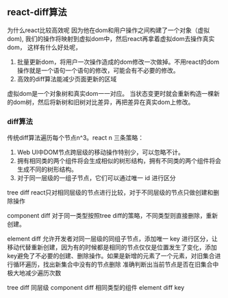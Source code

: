 ## react-diff算法

为什么react比较高效呢
因为他在dom和用户操作之间构建了一个对象（虚拟dom),
我们的操作将映射到虚拟dom中，然后react再拿着虚拟dom去操作真实dom，
这样有什么好处呢，
1. 批量更新dom，将用户一次操作造成的dom修改一次做掉。不用react的dom操作就是一个语句一个语句的修改，可能会有不必要的修改。
2. 高效的diff算法能减少页面更新的区域

虚拟dom是一个对象树和真实dom一一对应。
当状态变更时就会重新构造一棵新的dom树，然后将新树和旧树对比差异，再把差异在真实dom上修改。


### diff算法
传统diff算法遍历每个节点n^3。react n
三条策略：
1. Web UI中DOM节点跨层级的移动操作特别少，可以忽略不计。
2. 拥有相同类的两个组件将会生成相似的树形结构，拥有不同类的两个组件将会生成不同的树形结构。
3. 对于同一层级的一组子节点，它们可以通过唯一 id 进行区分

tree diff
react只对相同层级的节点进行比较，对于不同层级的节点只做创建和删除操作

component diff
对于同一类型按照tree diff的策略，不同类型则直接删除，重新创建。
<!-- 对于同一类型的组件，react允许用户通过shouldComponentUpdate()来判断之后跳过diff算法分析 -->

element diff
允许开发者对同一层级的同组子节点，添加唯一 key 进行区分，让移动代替重新创建，因为有的时候都是相同的节点仅仅是位置发生了变化，添加key避免了不必要的创建、删除操作。如果是新增的元素了一个元素，对旧集合进行循环遍历，找出新集合中没有的节点删除
准确判断出当前节点是否在旧集合中
极大地减少遍历次数

tree diff          同层级
component diff     相同类型的组件
element diff       key